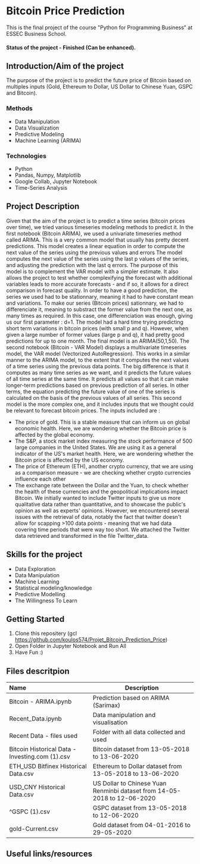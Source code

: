 # Bitcoin Price Prediction
This is the final project of the course "Python for Programming Business" at ESSEC Business School. 
#### Status of the project - Finished (Can be enhanced).

## Introduction/Aim of the project

The purpose of the project is to predict the future price of Bitcoin based on multiples inputs (Gold, Ethereum to Dollar, US Dollar to Chinese Yuan, GSPC and Bitcoin).

### Methods
* Data Manipulation
* Data Visualization
* Predictive Modeling
* Machine Learning (ARIMA)

### Technologies
* Python
* Pandas, Numpy, Matplotlib
* Google Collab, Jupyter Notebook
* Time-Series Analysis

## Project Description

Given that the aim of the project is to predict a time series (bitcoin prices over time), we tried various timeseries modeling methods to predict it.
In the first notebook (Bitcoin ARIMA), we used a univariate timeseries method called ARIMA. This is a very common model that usually has pretty decent predictions. This model creates a linear equation in order to compute the next value of the series using the previous values and errors The model computes the next value of the series using the last p values of the series, and adjusting the prediction with the last q errors. 
The purpose of this model is to complement the VAR model with a simpler estimate. It also allows the project to test whether complexifying the forecast with additional variables leads to more accurate forecasts - and if so, it allows for a direct comparison in forecast quality.
In order to have a good prediction, the series we used had to be stationnary, meaning it had to have constant mean and variations. To make our series (Bitcoin prices) sationnary, we had to differenciate it, meaning to substract the former value from the next one, as many times as required. In this case, one differenciation was enough, giving us our first parameter : d=1.
The model had a hard time trying predicting short term variations in bitcoin prices (with small p and q). However, when given a large number of former values (large p and q), it had pretty good predictions for up to one month. 
The final model is an ARIMA(50,1,50).
The second notebook (Bitcoin - VAR Model) displays a multivariate timeseries model, the VAR model (Vectorized AutoRegression).
This works in a similar manner to the ARIMA model, to the extent that it computes the next values of a time series using the previous data points. The big difference is that it computes as many time series as we want, and it predicts the future values of all time series at the same time. It predicts all values so that it can make longer-term predictions based on previous prediction of all series. In other terms, the equation predicting the future value of one of the series is calculated on the basis of the previous values of all series.
This second model is the more complex one, and it includes inputs that we thought could be relevant to forecast bitcoin prices.
The inputs included are : 
- The price of gold. This is a stable measure that can inform us on global economic health. Here, we are wondering whether the Bitcoin price is affected by the global economy.
- The S&P, a stock market index measuring the stock performance of 500 large companies in the United States. We are using it as a general indicator of the US's market health. Here, we are wondering whether the Bitcoin price is affected by the US economy.
- The price of Ethereum (ETH), another crypto currency, that we are using as a comparison measure - we are checking whether crypto currencies influence each other 
- The exchange rate between the Dollar and the Yuan, to check whether the health of these currencies and the geopolitical implications impact Bitcoin. 
We initially wanted to include Twitter inputs to give us more qualitative data rather than quantitative, and to showcase the public's opinion as well as experts' opinions. However, we encountered several issues with the retrieval of data, notably the fact that twitter doesn't allow for scapping >100 data points - meaning that we had data covering time periods that were way too short. We attached the Twitter data retrieved and transformed in the file Twitter_data.

## Skills for the project

* Data Exploration
* Data Manipulation
* Machine Learning
* Statistical modeling/knowledge
* Predictive Modelling
* The Willingness To Learn

## Getting Started

1. Clone this repositery (gcl https://github.com/koulos574/Projet_Bitcoin_Prediction_Price)
2. Open Folder in Jupyter Notebook and Run All
3. Have Fun :)

## Files descritpion

| Name                   | Description |
| :---                    | --- |
| Bitcoin - ARIMA.ipynb   | Prediction based on ARIMA (Sarimax)| 
| Recent_Data.ipynb       | Data manipulation and visualisation | 
| Recent Data - files used| Folder with all data collected and used| 
| Bitcoin Historical Data - Investing.com (1).csv | Bitcoin dataset from 13-05-2018 to 13-06-2020| 
| ETH_USD Bitfinex Historical Data.csv | Ethereum to Dollar dataset from 13-05-2018 to 13-06-2020| 
| USD_CNY Historical Data.csv| US Dollar to Chinese Yuan Renminbi dataset from 14-05-2018 to 12-06-2020 | 
| ^GSPC (1).csv | GSPC dataset from 13-05-2018 to 12-06-2020 | 
| gold-Current.csv| Gold dataset from 04-01-2016 to 29-05-2020|

## Useful links/resources

